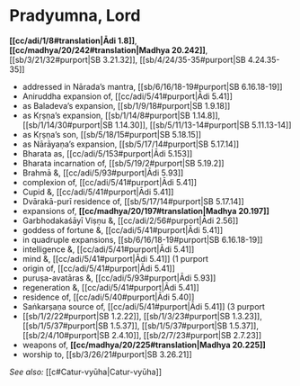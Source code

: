 # Pradyumna, Lord

**[[cc/adi/1/8#translation|Ādi 1.8]]**, **[[cc/madhya/20/242#translation|Madhya 20.242]]**, [[sb/3/21/32#purport|SB 3.21.32]], [[sb/4/24/35-35#purport|SB 4.24.35-35]]

* addressed in Nārada’s mantra, [[sb/6/16/18-19#purport|SB 6.16.18-19]]
* Aniruddha expansion of, [[cc/adi/5/41#purport|Ādi 5.41]]
* as Baladeva’s expansion, [[sb/1/9/18#purport|SB 1.9.18]]
* as Kṛṣṇa’s expansion, [[sb/1/14/8#purport|SB 1.14.8]], [[sb/1/14/30#purport|SB 1.14.30]], [[sb/5/11/13-14#purport|SB 5.11.13-14]]
* as Kṛṣṇa’s son, [[sb/5/18/15#purport|SB 5.18.15]]
* as Nārāyaṇa’s expansion, [[sb/5/17/14#purport|SB 5.17.14]]
* Bharata as, [[cc/adi/5/153#purport|Ādi 5.153]]
* Bharata incarnation of, [[sb/5/19/2#purport|SB 5.19.2]]
* Brahmā &, [[cc/adi/5/93#purport|Ādi 5.93]]
* complexion of, [[cc/adi/5/41#purport|Ādi 5.41]]
* Cupid &, [[cc/adi/5/41#purport|Ādi 5.41]]
* Dvārakā-purī residence of, [[sb/5/17/14#purport|SB 5.17.14]]
* expansions of, **[[cc/madhya/20/197#translation|Madhya 20.197]]**
* Garbhodakaśāyī Viṣṇu &, [[cc/adi/2/56#purport|Ādi 2.56]]
* goddess of fortune &, [[cc/adi/5/41#purport|Ādi 5.41]]
* in quadruple expansions, [[sb/6/16/18-19#purport|SB 6.16.18-19]]
* intelligence &, [[cc/adi/5/41#purport|Ādi 5.41]]
* mind &, [[cc/adi/5/41#purport|Ādi 5.41]] (1 purport
* origin of, [[cc/adi/5/41#purport|Ādi 5.41]]
* puruṣa-avatāras &, [[cc/adi/5/93#purport|Ādi 5.93]]
* regeneration &, [[cc/adi/5/41#purport|Ādi 5.41]]
* residence of, [[cc/adi/5/40#purport|Ādi 5.40]]
* Saṅkarṣaṇa source of, [[cc/adi/5/41#purport|Ādi 5.41]] (3 purport
*  [[sb/1/2/22#purport|SB 1.2.22]], [[sb/1/3/23#purport|SB 1.3.23]], [[sb/1/5/37#purport|SB 1.5.37]], [[sb/1/5/37#purport|SB 1.5.37]], [[sb/2/4/10#purport|SB 2.4.10]], [[sb/2/7/23#purport|SB 2.7.23]]
* weapons of, **[[cc/madhya/20/225#translation|Madhya 20.225]]**
* worship to, [[sb/3/26/21#purport|SB 3.26.21]]

*See also:* [[c#Catur-vyūha|Catur-vyūha]]
